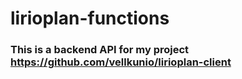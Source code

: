 # lirioplan-functions

### This is a backend API for my project https://github.com/vellkunio/lirioplan-client
